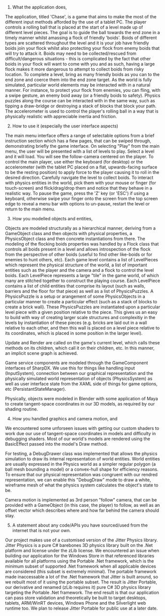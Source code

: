 1. What the application does,

The application, titled 'Chase', is a game that aims to make the most of the different input methods afforded by the use of a tablet PC. The player controls a rolling ball that is placed at the start of a level made up of different level pieces. The goal is to guide the ball towards the end zone in a timely manner whilst amassing a flock of friendly 'boids'. Boids of different types are scattered throughout the level and it is your job have friendly boids join your flock whilst also protecting your flock from enemy boids that will try to attack it. Boids may need to be collected/rescued from difficult/dangerous situations - this is complicated by the fact that other boids in your flock will want to come with you and as such, having a large flock makes it more dangerous to attempt to collect boids from risky location. To complete a level, bring as many friendly boids as you can to the end zone and coerce them into the end zone target. As the world is fully simulated, particular world elements may be interacted with in a natural manner. For instance, to protect your flock from enemies, you can fling, with a swipe gesture, an enemy boid away (or a friendly boids to safety). Physics puzzles along the course can be interacted with in the same way, such as tipping a draw-bridge or destroying a stack of blocks that block your path. The accelerometer is used to control the player's rolling ball in a way that is physically realistic with appreciable inertia and friction.

2. How to use it (especially the user interface aspects)

The main menu interface offers a range of selectable options from a brief instruction section which has a fiew pages, that can be swiped through, demonstrating briefly the game interface.
On selecting "Play" from the main menu, the user will be presented with a list of levels to play. Select a level and it will load. You will see the follow-camera centered on the player.
To control the main player, use either the keyboard (for desktop) or the accelerometer (with the tablet PC placed on a flat, upwards-facing surface to be the resting position) to apply force to the player causing it to roll in the desired direction. Carefully navigate the level to collect boids. To interact with physics entities in the world, pick them with your mouse or finger (for touch-screen) and flick/drag/drop them and notice that they behave in a realistic way.
To pause the game, press the 'Z' key (or 'ESC') if using a keyboard, otherwise swipe your finger onto the screen from the top screen edge to reveal a menu bar with options to un-pause, restart the level or return to the main menu.

3. How you modelled objects and entities,

Objects are modeled structurally as a hierarchical manner, deriving from a GameObject class and then objects with physical properties, a PhysicsObject class and then concrete instantiations from there.
The modeling of the flocking boids properties was handled by a Flock class that controls all boids present in a level and allows introspection of the flock from the perspective of other boids (useful to find other like-boids or for enemies to hunt others, etc).
Each game level contains a list of LevelPieces which represent the physical structure of the world, a list of important entities such as the player and the camera and a flock to control the level boids. Each LevelPiece represents a large "tile" in the game world, of which many are stitched together to construct the playing course. Each LevelPiece contains a list of child entities that comprise its layout (such as walls, barriers and the floor for that piece) as well as a list of PhysicsPuzzles. A PhysicsPuzzle is a setup or arangement of some PhysicsObjects in a particular manner to create a particular effect (such as a stack of blocks to create a brick wall). These PhysicsPuzzles are instantiated upon a particular level piece with a given position relative to the piece. This gives us an easy to build with way of creating larger scale structures and complexitiy in the levels by instantiation of these pieces (e.g. bricks are laid out in a wall relative to each other, and then this wall is placed on a level piece relative to its coordinates, which is placed in some position in the larger level).

Update and Render are called on the game's current level, which calls these methods on its children, which call it on their children, etc. In this manner, an implicit scene graph is achieved.

Game service components are modeled through the GameComponent interfaces of SharpDX. We use this for things like handling input (InputSystem), connection between our graphical representation and the physically simulated world representation of objects (PhysicsSystem) as well as user interface state from the XAML side of things for game options, etc (PersistantStateManager).

Physically, objects were modeled in Blender with some application of Maya to create tangent-space coordinates in our 3D models, as required by our shading routine.

4. How you handled graphics and camera motion, and

We encountered some unforseen issues with getting our custom shaders to work due our use of tangent-space coordinates in models and difficulty in debugging shaders. Most of our world's models are rendered using the BasicEffect passed into the model's Draw method.

For testing, a DebugDrawer class was implemented that allows the physics simulation to draw its internal representation of world entities. World entities are usually expressed in the Physics world as a simpler regular polygon (a ball mesh bounding a model) or a convex-hull shape for efficiency reasons. To ensure that our physical representation was congruent with our rendred representation, we can enable this "DebugDraw" mode to draw a white, wireframe mesh of what the physics system calculates the object's state to be.

Camera motion is implemented as 3rd person "follow" camera, that can be provided with a GameObject (in this case, the player) to follow, as well as an offset vector which describes where and how far behind the camera should stay.

5. A statement about any code/APIs you have sourced/used from the internet that is not your own.

Our project makes use of a customised version of the Jitter Physics library. Jitter Physics is a pure C# barebones 3D physics library built on the .Net platform and license under the zLib license. We encountered an issue when building our application for the Windows Store in that referenced libraries available for all platforms using the Portable .Net framework, which is the minimum subset of supported .Net framework when all applicable devices are considered (this subset is extremely minimal). The portable framework made inaccessable a lot of the .Net framework that Jitter is built around, so we rebuilt most of it using the portable subset. The result is Jitter Portable, our derivative and renamed (zLib requires it) pure C# 3D physics library targeting the Portable .Net framework. The end result is that our application can pass store validation and theoretically be built to target desktops, tablets, ARM/WinRT devices, Windows Phone and the Silverlight web runtime too. We plan to release Jitter Portable for public use at a later date.
